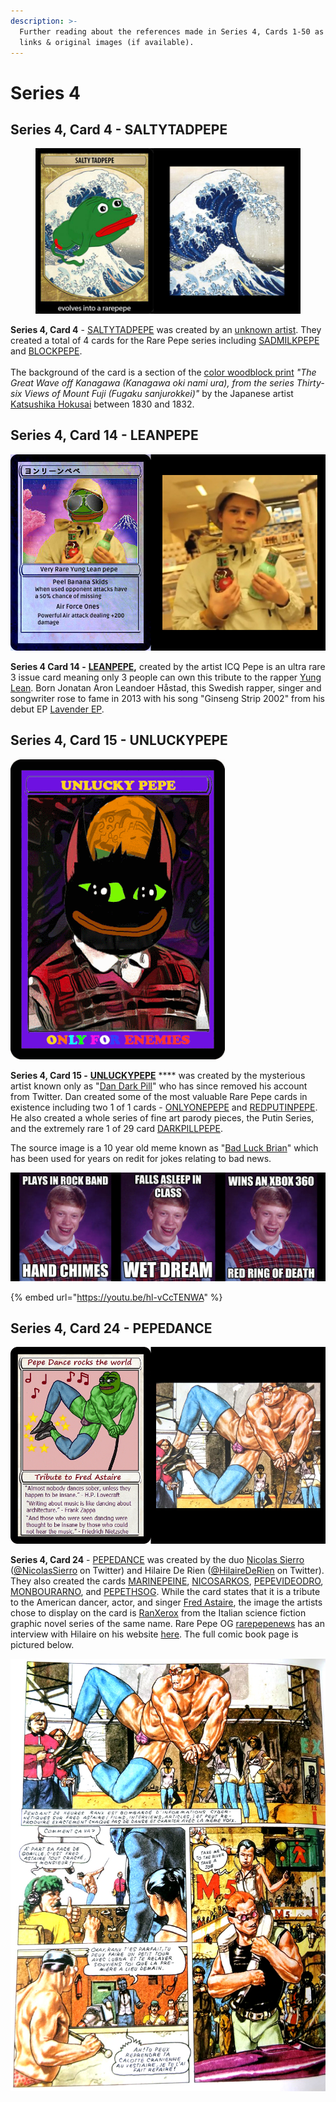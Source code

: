 ```yaml
---
description: >-
  Further reading about the references made in Series 4, Cards 1-50 as well as
  links & original images (if available).
---
```


# Series 4

## Series 4, Card 4 - SALTYTADPEPE

<figure><img src="../../../.gitbook/assets/S04 C04 - SALTYTADPEPE card and source.jpg" alt=""><figcaption></figcaption></figure>

**Series 4, Card 4** - [SALTYTADPEPE](https://pepe.wtf/asset/SALTYTADPEPE) was created by  an [unknown artist](https://pepe.wtf/artists/1K91tkFMHE8ZucozbBJGxHniCQfoCKRiKy). They created a total of 4 cards for the Rare Pepe series including [SADMILKPEPE](https://pepe.wtf/asset/SADMILKPEPE) and [BLOCKPEPE](https://pepe.wtf/asset/BLOCKPEPE).\
\
The background of the card is a section of the [color woodblock print](https://ukiyo-e.org/image/aic/99030\_512676) _"The Great Wave off Kanagawa (Kanagawa oki nami ura), from the series Thirty-six Views of Mount Fuji (Fugaku sanjurokkei)"_ by the Japanese artist [Katsushika Hokusai](https://en.wikipedia.org/wiki/Hokusai) between 1830 and 1832.&#x20;

## Series 4, Card 14 - LEANPEPE

![](<../../../.gitbook/assets/S04 C14 - LEANPEPE card and source.jpg>)

**Series 4 Card 14 -** [**LEANPEPE**](https://pepe.wtf/asset/LEANPEPE)**,** created by the artist ICQ Pepe is an ultra rare 3 issue card meaning only 3 people can own this tribute to the rapper [Yung Lean](https://en.wikipedia.org/wiki/Yung\_Lean). Born Jonatan Aron Leandoer Håstad, this Swedish rapper, singer and songwriter rose to fame in 2013 with his song "Ginseng Strip 2002" from his debut EP [Lavender EP](https://en.wikipedia.org/wiki/Lavender\_EP).

## Series 4, Card 15 - UNLUCKYPEPE

****![](../../../.gitbook/assets/UNLUCKYPEPE.gif)****

**Series 4, Card 15 -** [**UNLUCKYPEPE**](https://pepe.wtf/asset/UNLUCKYPEPE) **** was created by the mysterious artist known only as "[Dan Dark Pill](https://pepe.wtf/artists/DanDarkPill)" who has since removed his account from Twitter. Dan created some of the most valuable Rare Pepe cards in existence including two 1 of 1 cards - [ONLYONEPEPE](https://pepe.wtf/asset/ONLYONEPEPE) and [REDPUTINPEPE](https://pepe.wtf/asset/REDPUTINPEPE). He also created a whole series of fine art parody pieces, the Putin Series, and the extremely rare 1 of 29 card [DARKPILLPEPE](https://pepe.wtf/asset/DARKPILLPEPE).&#x20;

The source image is a 10 year old meme known as "[Bad Luck Brian](https://knowyourmeme.com/memes/bad-luck-brian)" which has been used for years on redit for jokes relating to bad news.

![](<../../../.gitbook/assets/brian 33.jpg>)

{% embed url="https://youtu.be/hl-vCcTENWA" %}

## Series 4, Card 24 - PEPEDANCE

![](<../../../.gitbook/assets/S04 C24 - PEPEDANCE source and card.jpg>)

**Series 4, Card 24** - [PEPEDANCE](https://pepe.wtf/asset/PEPEDANCE) was created by the duo [Nicolas Sierro](https://pepe.wtf/artists/Nicolas-Sierro) ([@NicolasSierro](https://twitter.com/NicolasSierro) on Twitter) and Hilaire De Rien ([@HilaireDeRien](https://twitter.com/HilaireDeRien) on Twitter). They also created the cards [MARINEPEINE](https://pepe.wtf/asset/MARINEPEINE), [NICOSARKOS](https://pepe.wtf/asset/NICOSARKOS), [PEPEVIDEODRO](https://pepe.wtf/asset/PEPEVIDEODRO), [MONBOURARNO](https://pepe.wtf/asset/MONBOURARNO), and [PEPETHSOG](https://pepe.wtf/asset/PEPETHESOG). While the card states that it is a tribute to the American dancer, actor, and singer [Fred Astaire](https://en.wikipedia.org/wiki/Fred\_Astaire), the image the artists chose to display on the card is [RanXerox](https://en.wikipedia.org/wiki/RanXerox) from the Italian science fiction graphic novel series of the same name.  Rare Pepe OG [rarepepenews](https://twitter.com/rarepepenews) has an interview with Hilaire on his website [here](http://rarepepenews.com/card-creator-interviews/hilaire-de-rien/). The full comic book page is pictured below.

![](<../../../.gitbook/assets/S04  C24 - PEPEDANCE comic page.jpg>)
